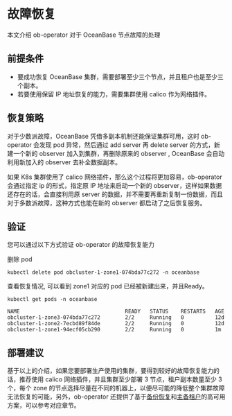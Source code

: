 # 故障恢复

本文介绍 ob-operator 对于 OceanBase 节点故障的处理

## 前提条件

* 要成功恢复 OceanBase 集群，需要部署至少三个节点，并且租户也是至少三个副本。
* 若要使用保留 IP 地址恢复的能力，需要集群使用 calico 作为网络插件。

## 恢复策略

对于少数派故障，OceanBase 凭借多副本机制还能保证集群可用，这时 ob-operator 会发现 pod 异常，然后通过 add server 再 delete server 的方式，新建一个新的 observer 加入到集群，再删除原来的 observer
, OceanBase 会自动利用新加入的 observer 去补全数据副本。

如果 K8s 集群使用了 calico 网络插件，那么这个过程将更加容易，ob-operator 会通过指定 ip 的形式，指定原 IP 地址来启动一个新的 observer，这样如果数据还存在的话，会直接利用原 server 的数据，并不需要再重新复制一份数据，而且对于多数派故障，这种方式也能在新的 observer 都启动了之后恢复服务。

## 验证

您可以通过以下方式验证 ob-operator 的故障恢复能力

删除 pod

```shell
kubectl delete pod obcluster-1-zone1-074bda77c272 -n oceanbase
```

查看恢复情况, 可以看到 zone1 对应的 pod 已经被新建出来，并且Ready。

```shell
kubectl get pods -n oceanbase

NAME                                  READY   STATUS    RESTARTS   AGE
obcluster-1-zone3-074bda77c272        2/2     Running   0          12d
obcluster-1-zone2-7ecbd89f84de        2/2     Running   0          12d
obcluster-1-zone1-94ecf05cb290        2/2     Running   0          1m
```

## 部署建议

基于以上的介绍，如果您要部署生产使用的集群，要得到较好的故障恢复能力的话，推荐使用 calico 网络插件，并且集群至少部署 3 节点，租户副本数量至少 3 个，每个 zone 的节点选择尽量在不同的机器上，以便尽可能的降低整个集群故障无法恢复的可能，另外，ob-operator 还提供了基于[备份恢复](500.data-recovery-of-ob-operator.md)和[主备租户](400.tenant-backup-of-ob-operator.md)的高可用方案，可以参考对应章节。
